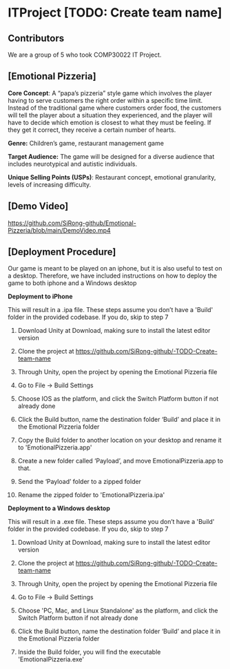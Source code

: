 # ITProject [TODO: Create team name]
## Contributors 
We are a group of 5 who took COMP30022 IT Project.

## [Emotional Pizzeria]  
**Core Concept**: A “papa’s pizzeria” style game which involves the player having to serve customers the right order within a specific time limit. Instead of the traditional game where customers order food, the customers will tell the player about a situation they experienced, and the player will have to decide which emotion is closest to what they must be feeling. If they get it correct, they receive a certain number of hearts.

**Genre:** Children’s game, restaurant management game 

**Target Audience:** The game will be designed for a diverse audience that includes neurotypical and autistic individuals.

**Unique Selling Points (USPs)**: Restaurant concept, emotional granularity, levels of increasing difficulty.

## [Demo Video]
https://github.com/SiRong-github/Emotional-Pizzeria/blob/main/DemoVideo.mp4

## [Deployment Procedure]

Our game is meant to be played on an iphone, but it is also useful to test on a desktop. Therefore, we have included instructions on how to deploy the game to both iphone and a Windows desktop

**Deployment to iPhone**

This will result in a .ipa file. These steps assume you don’t have a 'Build' folder in the provided codebase. If you do, skip to step 7

1. Download Unity at Download, making sure to install the latest editor version

2. Clone the project at https://github.com/SiRong-github/-TODO-Create-team-name

3. Through Unity, open the project by opening the Emotional Pizzeria file

4. Go to File → Build Settings

5. Choose IOS as the platform, and click the Switch Platform button if not already done

6. Click the Build button, name the destination folder ‘Build’ and place it in the Emotional Pizzeria folder

7. Copy the Build folder to another location on your desktop and rename it to 'EmotionalPizzeria.app'

8. Create a new folder called ‘Payload’, and move EmotionalPizzeria.app to that.

9. Send the ‘Payload’ folder to a zipped folder

10. Rename the zipped folder to 'EmotionalPizzeria.ipa'

**Deployment to a Windows desktop**

This will result in a .exe file. These steps assume you don’t have a 'Build' folder in the provided codebase. If you do, skip to step 7

1. Download Unity at Download, making sure to install the latest editor version

2. Clone the project at https://github.com/SiRong-github/-TODO-Create-team-name

3. Through Unity, open the project by opening the Emotional Pizzeria file

4. Go to File → Build Settings

5. Choose 'PC, Mac, and Linux Standalone' as the platform, and click the Switch Platform button if not already done

6. Click the Build button, name the destination folder ‘Build’ and place it in the Emotional Pizzeria folder

7. Inside the Build folder, you will find the executable 'EmotionalPizzeria.exe'

